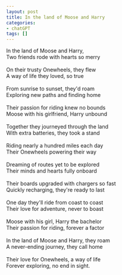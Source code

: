 ```yaml
---
layout: post
title: In the land of Moose and Harry
categories:
- chatGPT
tags: []
---
```


In the land of Moose and Harry,
<br>Two friends rode with hearts so merry
<br><br>
On their trusty Onewheels, they flew
<br>A way of life they loved, so true
<br><br>
From sunrise to sunset, they'd roam
<br>Exploring new paths and finding home
<br><br>
Their passion for riding knew no bounds
<br>Moose with his girlfriend, Harry unbound
<br><br>
Together they journeyed through the land
<br>With extra batteries, they took a stand
<br><br>
Riding nearly a hundred miles each day
<br>Their Onewheels powering their way
<br><br>
Dreaming of routes yet to be explored
<br>Their minds and hearts fully onboard
<br><br>
Their boards upgraded with chargers so fast
<br>Quickly recharging, they're ready to last
<br><br>
One day they'll ride from coast to coast
<br>Their love for adventure, never to boast
<br><br>
Moose with his girl, Harry the bachelor
<br>Their passion for riding, forever a factor
<br><br>
In the land of Moose and Harry, they roam
<br>A never-ending journey, they call home
<br><br>
Their love for Onewheels, a way of life
<br>Forever exploring, no end in sight.
